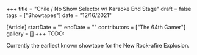 +++
title = "Chile / No Show Selector w/ Karaoke End Stage"
draft = false
tags = ["Showtapes"]
date = "12/16/2021"

[Article]
startDate = ""
endDate = ""
contributors = ["The 64th Gamer"]
gallery = []
+++
TODO:

Currently the earliest known showtape for the New Rock-afire Explosion.